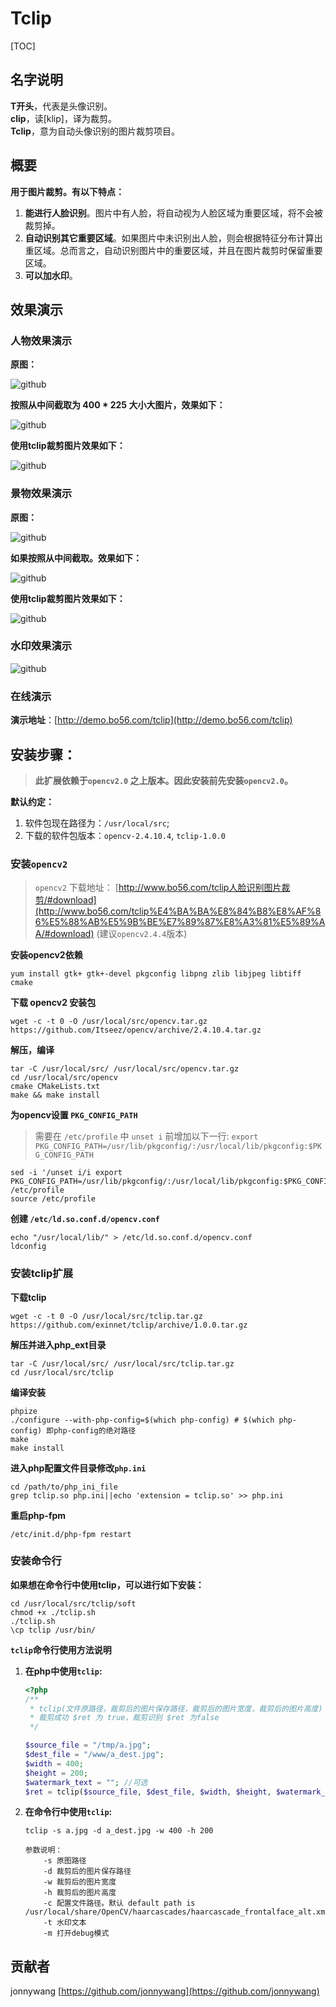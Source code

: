 # Tclip

[TOC]

## 名字说明

**T开头**，代表是头像识别。  
**clip**，读[klip]，译为裁剪。  
**Tclip**，意为自动头像识别的图片裁剪项目。

## 概要

**用于图片裁剪。有以下特点：**

1. **能进行人脸识别**。图片中有人脸，将自动视为人脸区域为重要区域，将不会被裁剪掉。
2. **自动识别其它重要区域**。如果图片中未识别出人脸，则会根据特征分布计算出重区域。总而言之，自动识别图片中的重要区域，并且在图片裁剪时保留重要区域。
3. **可以加水印**。

## 效果演示

### 人物效果演示

**原图：**

![github](https://raw.github.com/exinnet/tclip/master/demo_images/a1.jpg "github")

**按照从中间截取为 400 * 225 大小大图片，效果如下：**

![github](https://raw.github.com/exinnet/tclip/master/demo_images/a2.jpg "github")

**使用tclip裁剪图片效果如下：**

![github](https://raw.github.com/exinnet/tclip/master/demo_images/a3.jpg "github")


### 景物效果演示

**原图：**

![github](https://raw.github.com/exinnet/tclip/master/demo_images/b1.jpg "github")

**如果按照从中间截取。效果如下：**

![github](https://raw.github.com/exinnet/tclip/master/demo_images/b2.jpg "github")

**使用tclip裁剪图片效果如下：**

![github](https://raw.github.com/exinnet/tclip/master/demo_images/b3.jpg "github")

### 水印效果演示

![github](https://raw.github.com/exinnet/tclip/master/demo_images/a1_dest_watermark.jpg "github")

### 在线演示

**演示地址**：[http://demo.bo56.com/tclip](http://demo.bo56.com/tclip)

## 安装步骤：

> **此扩展依赖于`opencv2.0` 之上版本。因此安装前先安装`opencv2.0`。**

**默认约定：**

1. 软件包现在路径为：`/usr/local/src`;
2. 下载的软件包版本：`opencv-2.4.10.4`, `tclip-1.0.0`

### 安装`opencv2`

> `opencv2` 下载地址： [http://www.bo56.com/tclip人脸识别图片裁剪/#download](http://www.bo56.com/tclip%E4%BA%BA%E8%84%B8%E8%AF%86%E5%88%AB%E5%9B%BE%E7%89%87%E8%A3%81%E5%89%AA/#download)  (建议`opencv2.4.4`版本) 

**安装opencv2依赖**

```
yum install gtk+ gtk+-devel pkgconfig libpng zlib libjpeg libtiff cmake
```

**下载 opencv2 安装包**

```
wget -c -t 0 -O /usr/local/src/opencv.tar.gz https://github.com/Itseez/opencv/archive/2.4.10.4.tar.gz
```

**解压，编译**

```
tar -C /usr/local/src/ /usr/local/src/opencv.tar.gz
cd /usr/local/src/opencv
cmake CMakeLists.txt
make && make install
```

**为opencv设置 `PKG_CONFIG_PATH`**

> 需要在 `/etc/profile` 中 `unset i` 前增加以下一行:
> `export PKG_CONFIG_PATH=/usr/lib/pkgconfig/:/usr/local/lib/pkgconfig:$PKG_CONFIG_PATH`

```
sed -i '/unset i/i export PKG_CONFIG_PATH=/usr/lib/pkgconfig/:/usr/local/lib/pkgconfig:$PKG_CONFIG_PATH' /etc/profile
source /etc/profile
```

**创建 `/etc/ld.so.conf.d/opencv.conf`**

```
echo "/usr/local/lib/" > /etc/ld.so.conf.d/opencv.conf
ldconfig
```

### 安装tclip扩展<br/>

**下载tclip**

```
wget -c -t 0 -O /usr/local/src/tclip.tar.gz https://github.com/exinnet/tclip/archive/1.0.0.tar.gz
```

**解压并进入php_ext目录**

```
tar -C /usr/local/src/ /usr/local/src/tclip.tar.gz
cd /usr/local/src/tclip
```

**编译安装**

```
phpize
./configure --with-php-config=$(which php-config) # $(which php-config) 即php-config的绝对路径
make
make install
```

**进入php配置文件目录修改`php.ini`**

```
cd /path/to/php_ini_file
grep tclip.so php.ini||echo 'extension = tclip.so' >> php.ini
```

**重启php-fpm**

```
/etc/init.d/php-fpm restart
```

### 安装命令行

**如果想在命令行中使用tclip，可以进行如下安装：**

```
cd /usr/local/src/tclip/soft
chmod +x ./tclip.sh
./tclip.sh
\cp tclip /usr/bin/
```

**`tclip`命令行使用方法说明**

1. **在php中使用`tclip`:**

    ```php
    <?php
    /**
     * tclip(文件原路径，裁剪后的图片保存路径，裁剪后的图片宽度，裁剪后的图片高度)
     * 裁剪成功 $ret 为 true，裁剪识别 $ret 为false
     */
    
    $source_file = "/tmp/a.jpg";
    $dest_file = "/www/a_dest.jpg";
    $width = 400;
    $height = 200;
    $watermark_text = ""; //可选
    $ret = tclip($source_file, $dest_file, $width, $height, $watermark_text); 
    ```

2. **在命令行中使用`tclip`:**

    ```
    tclip -s a.jpg -d a_dest.jpg -w 400 -h 200
    
    参数说明：
        -s 原图路径
        -d 裁剪后的图片保存路径
        -w 裁剪后的图片宽度
        -h 裁剪后的图片高度
        -c 配置文件路径。默认 default path is /usr/local/share/OpenCV/haarcascades/haarcascade_frontalface_alt.xml
        -t 水印文本
        -m 打开debug模式
    ```

## 贡献者

jonnywang [https://github.com/jonnywang](https://github.com/jonnywang)


